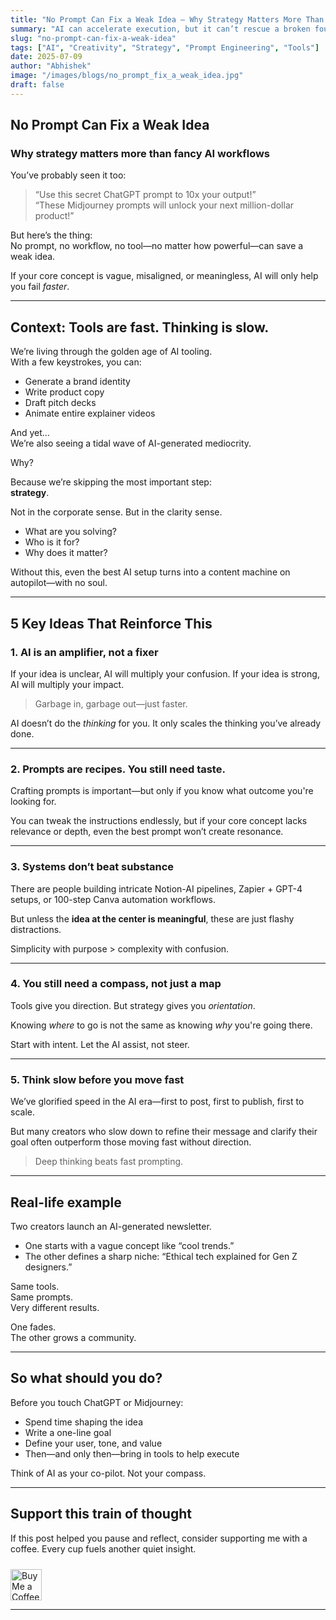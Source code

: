 ```yaml
---
title: "No Prompt Can Fix a Weak Idea — Why Strategy Matters More Than Fancy AI Workflows"
summary: "AI can accelerate execution, but it can’t rescue a broken foundation. Here's why clarity, strategy, and original thinking still lead the way."
slug: "no-prompt-can-fix-a-weak-idea"
tags: ["AI", "Creativity", "Strategy", "Prompt Engineering", "Tools"]
date: 2025-07-09
author: "Abhishek"
image: "/images/blogs/no_prompt_fix_a_weak_idea.jpg"
draft: false
---
```


## No Prompt Can Fix a Weak Idea  
### Why strategy matters more than fancy AI workflows

You’ve probably seen it too:

> “Use this secret ChatGPT prompt to 10x your output!”  
> “These Midjourney prompts will unlock your next million-dollar product!”

But here’s the thing:  
No prompt, no workflow, no tool—no matter how powerful—can save a weak idea.

If your core concept is vague, misaligned, or meaningless, AI will only help you fail *faster*.

---

## Context: Tools are fast. Thinking is slow.

We’re living through the golden age of AI tooling.  
With a few keystrokes, you can:
- Generate a brand identity
- Write product copy
- Draft pitch decks
- Animate entire explainer videos

And yet...  
We’re also seeing a tidal wave of AI-generated mediocrity.

Why?

Because we’re skipping the most important step:  
**strategy**.

Not in the corporate sense. But in the clarity sense.  
- What are you solving?
- Who is it for?
- Why does it matter?

Without this, even the best AI setup turns into a content machine on autopilot—with no soul.

---

## 5 Key Ideas That Reinforce This

### 1. AI is an amplifier, not a fixer

If your idea is unclear, AI will multiply your confusion.
If your idea is strong, AI will multiply your impact.

> Garbage in, garbage out—just faster.

AI doesn’t do the *thinking* for you. It only scales the thinking you’ve already done.

---

### 2. Prompts are recipes. You still need taste.

Crafting prompts is important—but only if you know what outcome you're looking for.

You can tweak the instructions endlessly, but if your core concept lacks relevance or depth, even the best prompt won’t create resonance.

---

### 3. Systems don’t beat substance

There are people building intricate Notion-AI pipelines, Zapier + GPT-4 setups, or 100-step Canva automation workflows.

But unless the **idea at the center is meaningful**, these are just flashy distractions.

Simplicity with purpose > complexity with confusion.

---

### 4. You still need a compass, not just a map

Tools give you direction. But strategy gives you *orientation*.

Knowing *where* to go is not the same as knowing *why* you're going there.

Start with intent. Let the AI assist, not steer.

---

### 5. Think slow before you move fast

We’ve glorified speed in the AI era—first to post, first to publish, first to scale.

But many creators who slow down to refine their message and clarify their goal often outperform those moving fast without direction.

> Deep thinking beats fast prompting.

---

## Real-life example

Two creators launch an AI-generated newsletter.

- One starts with a vague concept like “cool trends.”
- The other defines a sharp niche: “Ethical tech explained for Gen Z designers.”

Same tools.  
Same prompts.  
Very different results.

One fades.  
The other grows a community.

---

## So what should you do?

Before you touch ChatGPT or Midjourney:
- Spend time shaping the idea
- Write a one-line goal
- Define your user, tone, and value
- Then—and only then—bring in tools to help execute

Think of AI as your co-pilot. Not your compass.

---

## Support this train of thought

If this post helped you pause and reflect, consider supporting me with a coffee. Every cup fuels another quiet insight.

<a href="https://buymeacoffee.com/abhisheksawant" target="_blank" rel="noopener">
  <img src="/images/buttons/yellow-button.png" alt="Buy Me a Coffee" style="height: 50px; margin-top: 10px;" />
</a>

---

